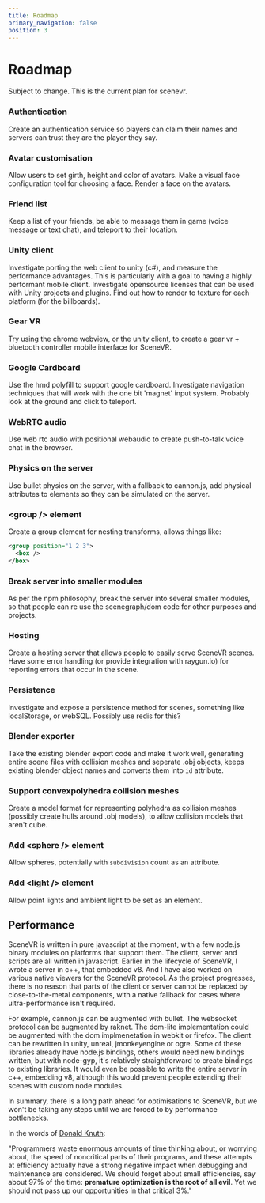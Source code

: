 ```yaml
---
title: Roadmap
primary_navigation: false
position: 3
---
```


# Roadmap

Subject to change. This is the current plan for scenevr.

### Authentication

Create an authentication service so players can claim their names and servers can trust they are the player they say.

### Avatar customisation

Allow users to set girth, height and color of avatars. Make a visual face configuration tool for choosing a face. Render a face on the avatars.

### Friend list

Keep a list of your friends, be able to message them in game (voice message or text chat), and teleport to their location.

### Unity client

Investigate porting the web client to unity (c#), and measure the performance advantages. This is particularly with a goal to having a highly performant mobile client. Investigate opensource licenses that can be used with Unity projects and plugins. Find out how to render to texture for each platform (for the billboards).

### Gear VR

Try using the chrome webview, or the unity client, to create a gear vr + bluetooth controller mobile interface for SceneVR.

### Google Cardboard

Use the hmd polyfill to support google cardboard. Investigate navigation techniques that will work with the one bit 'magnet' input system. Probably look at the ground and click to teleport.

### WebRTC audio

Use web rtc audio with positional webaudio to create push-to-talk voice chat in the browser.

### Physics on the server

Use bullet physics on the server, with a fallback to cannon.js, add physical attributes to elements so they can be simulated on the server.

### \<group /\> element

Create a group element for nesting transforms, allows things like:

```xml
<group position="1 2 3">
  <box />
</box>
```

### Break server into smaller modules

As per the npm philosophy, break the server into several smaller modules, so that people can re use the scenegraph/dom code for other purposes and projects.

### Hosting

Create a hosting server that allows people to easily serve SceneVR scenes. Have some error handling (or provide integration with raygun.io) for reporting errors that occur in the scene.

### Persistence

Investigate and expose a persistence method for scenes, something like localStorage, or webSQL. Possibly use redis for this?

### Blender exporter

Take the existing blender export code and make it work well, generating entire scene files with collision meshes and seperate .obj objects, keeps existing blender object names and converts them into `id` attribute.

### Support convexpolyhedra collision meshes

Create a model format for representing polyhedra as collision meshes (possibly create hulls around .obj models), to allow collision models that aren't cube.

### Add \<sphere /\> element

Allow spheres, potentially with `subdivision` count as an attribute.

### Add \<light /\> element

Allow point lights and ambient light to be set as an element.

## Performance

SceneVR is written in pure javascript at the moment, with a few node.js binary modules on platforms that support them. The client, server and scripts are all written in javascript. Earlier in the lifecycle of SceneVR, I wrote a server in c++, that embedded v8. And I have also worked on various native viewers for the SceneVR protocol. As the project progresses, there is no reason that parts of the client or server cannot be replaced by close-to-the-metal components, with a native fallback for cases where ultra-performance isn't required.

For example, cannon.js can be augmented with bullet. The websocket protocol can be augmented by raknet. The dom-lite implementation could be augmented with the dom implmenetation in webkit or firefox. The client can be rewritten in unity, unreal, jmonkeyengine or ogre. Some of these libraries already have node.js bindings, others would need new bindings written, but with node-gyp, it's relatively straightforward to create bindings to existing libraries. It would even be possible to write the entire server in c++, embedding v8, although this would prevent people extending their scenes with custom node modules.

In summary, there is a long path ahead for optimisations to SceneVR, but we won't be taking any steps until we are forced to by performance bottlenecks.

In the words of [Donald Knuth](http://c2.com/cgi/wiki?PrematureOptimization):

 "Programmers waste enormous amounts of time thinking about, or worrying about, the speed of noncritical parts of their programs, and these attempts at efficiency actually have a strong negative impact when debugging and maintenance are considered. We should forget about small efficiencies, say about 97% of the time: **premature optimization is the root of all evil**. Yet we should not pass up our opportunities in that critical 3%."